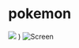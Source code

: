 # pokemon
![](Screen.gif)
)
![Screen](https://user-images.githubusercontent.com/117089980/211208142-a708cf3f-bcf6-427c-8ba0-581c03bed629.jpeg)
